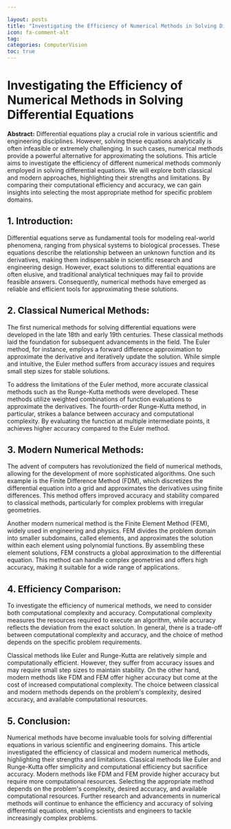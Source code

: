 ```yaml
---

layout: posts
title: "Investigating the Efficiency of Numerical Methods in Solving Differential Equations"
icon: fa-comment-alt
tag:      
categories: ComputerVision
toc: true
---
```




# Investigating the Efficiency of Numerical Methods in Solving Differential Equations

**Abstract:**
Differential equations play a crucial role in various scientific and engineering disciplines. However, solving these equations analytically is often infeasible or extremely challenging. In such cases, numerical methods provide a powerful alternative for approximating the solutions. This article aims to investigate the efficiency of different numerical methods commonly employed in solving differential equations. We will explore both classical and modern approaches, highlighting their strengths and limitations. By comparing their computational efficiency and accuracy, we can gain insights into selecting the most appropriate method for specific problem domains.

## 1. Introduction:
Differential equations serve as fundamental tools for modeling real-world phenomena, ranging from physical systems to biological processes. These equations describe the relationship between an unknown function and its derivatives, making them indispensable in scientific research and engineering design. However, exact solutions to differential equations are often elusive, and traditional analytical techniques may fail to provide feasible answers. Consequently, numerical methods have emerged as reliable and efficient tools for approximating these solutions.

## 2. Classical Numerical Methods:
The first numerical methods for solving differential equations were developed in the late 18th and early 19th centuries. These classical methods laid the foundation for subsequent advancements in the field. The Euler method, for instance, employs a forward difference approximation to approximate the derivative and iteratively update the solution. While simple and intuitive, the Euler method suffers from accuracy issues and requires small step sizes for stable solutions.

To address the limitations of the Euler method, more accurate classical methods such as the Runge-Kutta methods were developed. These methods utilize weighted combinations of function evaluations to approximate the derivatives. The fourth-order Runge-Kutta method, in particular, strikes a balance between accuracy and computational complexity. By evaluating the function at multiple intermediate points, it achieves higher accuracy compared to the Euler method.

## 3. Modern Numerical Methods:
The advent of computers has revolutionized the field of numerical methods, allowing for the development of more sophisticated algorithms. One such example is the Finite Difference Method (FDM), which discretizes the differential equation into a grid and approximates the derivatives using finite differences. This method offers improved accuracy and stability compared to classical methods, particularly for complex problems with irregular geometries.

Another modern numerical method is the Finite Element Method (FEM), widely used in engineering and physics. FEM divides the problem domain into smaller subdomains, called elements, and approximates the solution within each element using polynomial functions. By assembling these element solutions, FEM constructs a global approximation to the differential equation. This method can handle complex geometries and offers high accuracy, making it suitable for a wide range of applications.

## 4. Efficiency Comparison:
To investigate the efficiency of numerical methods, we need to consider both computational complexity and accuracy. Computational complexity measures the resources required to execute an algorithm, while accuracy reflects the deviation from the exact solution. In general, there is a trade-off between computational complexity and accuracy, and the choice of method depends on the specific problem requirements.

Classical methods like Euler and Runge-Kutta are relatively simple and computationally efficient. However, they suffer from accuracy issues and may require small step sizes to maintain stability. On the other hand, modern methods like FDM and FEM offer higher accuracy but come at the cost of increased computational complexity. The choice between classical and modern methods depends on the problem's complexity, desired accuracy, and available computational resources.

## 5. Conclusion:
Numerical methods have become invaluable tools for solving differential equations in various scientific and engineering domains. This article investigated the efficiency of classical and modern numerical methods, highlighting their strengths and limitations. Classical methods like Euler and Runge-Kutta offer simplicity and computational efficiency but sacrifice accuracy. Modern methods like FDM and FEM provide higher accuracy but require more computational resources. Selecting the appropriate method depends on the problem's complexity, desired accuracy, and available computational resources. Further research and advancements in numerical methods will continue to enhance the efficiency and accuracy of solving differential equations, enabling scientists and engineers to tackle increasingly complex problems.